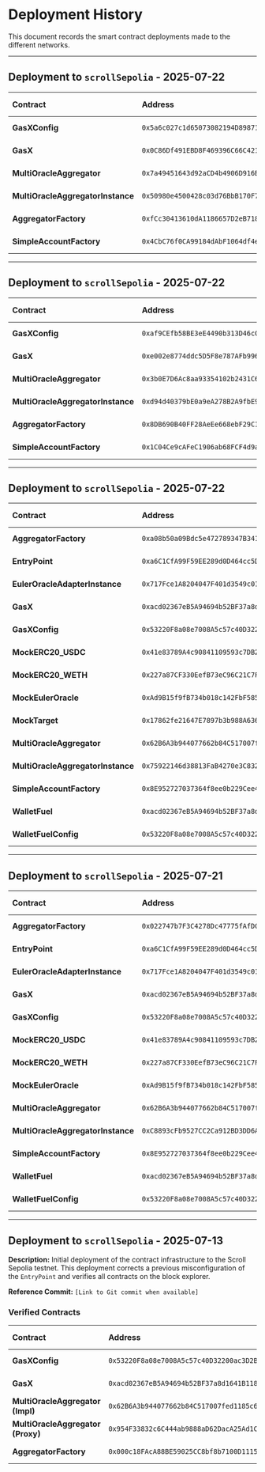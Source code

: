 # Deployment History

This document records the smart contract deployments made to the different networks.

---

## Deployment to `scrollSepolia` - 2025-07-22

| Contract | Address | Explorer Link |
| :--- | :--- | :--- |
| **GasXConfig** | `0x5a6c027c1d65073082194D89871085D538F58FE9` | [View on Scrollscan](https://sepolia.scrollscan.com/address/0x5a6c027c1d65073082194D89871085D538F58FE9#code) |
| **GasX** | `0x0C86Df491EBD8F469396C66C42143BccD1E8f42B` | [View on Scrollscan](https://sepolia.scrollscan.com/address/0x0C86Df491EBD8F469396C66C42143BccD1E8f42B#code) |
| **MultiOracleAggregator** | `0x7a49451643d92aCD4b4906D916BdB188842E30C1` | [View on Scrollscan](https://sepolia.scrollscan.com/address/0x7a49451643d92aCD4b4906D916BdB188842E30C1#code) |
| **MultiOracleAggregatorInstance** | `0x50980e4500428c03d76BbB170F72BBe6518bc556` | [View on Scrollscan](https://sepolia.scrollscan.com/address/0x50980e4500428c03d76BbB170F72BBe6518bc556#code) |
| **AggregatorFactory** | `0xfCc30413610dA1186657D2eB718c225dAc029A9e` | [View on Scrollscan](https://sepolia.scrollscan.com/address/0xfCc30413610dA1186657D2eB718c225dAc029A9e#code) |
| **SimpleAccountFactory** | `0x4CbC76f0CA99184dAbF1064df4eE1b4B70a03A66` | [View on Scrollscan](https://sepolia.scrollscan.com/address/0x4CbC76f0CA99184dAbF1064df4eE1b4B70a03A66#code) |

---

## Deployment to `scrollSepolia` - 2025-07-22

| Contract | Address | Explorer Link |
| :--- | :--- | :--- |
| **GasXConfig** | `0xaf9CEfb58BE3eE4490b313D46cC137B120141BD5` | [View on Scrollscan](https://sepolia.scrollscan.com/address/0xaf9CEfb58BE3eE4490b313D46cC137B120141BD5#code) |
| **GasX** | `0xe002e8774ddc5D5F8e787AFb99629f790c88D4BC` | [View on Scrollscan](https://sepolia.scrollscan.com/address/0xe002e8774ddc5D5F8e787AFb99629f790c88D4BC#code) |
| **MultiOracleAggregator** | `0x3b0E7D6Ac8aa93354102b2431C60D101218945B1` | [View on Scrollscan](https://sepolia.scrollscan.com/address/0x3b0E7D6Ac8aa93354102b2431C60D101218945B1#code) |
| **MultiOracleAggregatorInstance** | `0xd94d40379bE0a9eA278B2A9fbE9eD9056D385765` | [View on Scrollscan](https://sepolia.scrollscan.com/address/0xd94d40379bE0a9eA278B2A9fbE9eD9056D385765#code) |
| **AggregatorFactory** | `0x8DB690B40FF28AeEe668ebF29C115C1e29dAabA2` | [View on Scrollscan](https://sepolia.scrollscan.com/address/0x8DB690B40FF28AeEe668ebF29C115C1e29dAabA2#code) |
| **SimpleAccountFactory** | `0x1C04Ce9cAFeC1906ab68FCF4d9a20328C2095298` | [View on Scrollscan](https://sepolia.scrollscan.com/address/0x1C04Ce9cAFeC1906ab68FCF4d9a20328C2095298#code) |

---

## Deployment to `scrollSepolia` - 2025-07-22

| Contract | Address | Explorer Link |
| :--- | :--- | :--- |
| **AggregatorFactory** | `0xa08b50a09Bdc5e472789347B341E120856E6d9F2` | [View on Scrollscan](https://sepolia.scrollscan.com/address/0xa08b50a09Bdc5e472789347B341E120856E6d9F2#code) |
| **EntryPoint** | `0xa6C1CfA99F59EE289d0D464cc5De0fb0B54Dc2B7` | [View on Scrollscan](https://sepolia.scrollscan.com/address/0xa6C1CfA99F59EE289d0D464cc5De0fb0B54Dc2B7#code) |
| **EulerOracleAdapterInstance** | `0x717Fce1A8204047F401d3549c015771EC6553C89` | [View on Scrollscan](https://sepolia.scrollscan.com/address/0x717Fce1A8204047F401d3549c015771EC6553C89#code) |
| **GasX** | `0xacd02367eB5A94694b52BF37a8d1641B118cAcEd` | [View on Scrollscan](https://sepolia.scrollscan.com/address/0xacd02367eB5A94694b52BF37a8d1641B118cAcEd#code) |
| **GasXConfig** | `0x53220F8a08e7008A5c57c40D32200ac3D2B4ee8e` | [View on Scrollscan](https://sepolia.scrollscan.com/address/0x53220F8a08e7008A5c57c40D32200ac3D2B4ee8e#code) |
| **MockERC20_USDC** | `0x41e83789A4c90841109593c7DB23D7d3aD11C454` | [View on Scrollscan](https://sepolia.scrollscan.com/address/0x41e83789A4c90841109593c7DB23D7d3aD11C454#code) |
| **MockERC20_WETH** | `0x227a87CF330EefB73eC96C21C7F2e45DB91f568e` | [View on Scrollscan](https://sepolia.scrollscan.com/address/0x227a87CF330EefB73eC96C21C7F2e45DB91f568e#code) |
| **MockEulerOracle** | `0xAd9B15f9fB734b018c142FbF5858885D0b6C563E` | [View on Scrollscan](https://sepolia.scrollscan.com/address/0xAd9B15f9fB734b018c142FbF5858885D0b6C563E#code) |
| **MockTarget** | `0x17862fe21647E7897b3b988A636BF47B372a8cF7` | [View on Scrollscan](https://sepolia.scrollscan.com/address/0x17862fe21647E7897b3b988A636BF47B372a8cF7#code) |
| **MultiOracleAggregator** | `0x62B6A3b944077662b84C517007fed1185c66A9d3` | [View on Scrollscan](https://sepolia.scrollscan.com/address/0x62B6A3b944077662b84C517007fed1185c66A9d3#code) |
| **MultiOracleAggregatorInstance** | `0x75922146d38813FaB4270e3C832bB25A98168dBc` | [View on Scrollscan](https://sepolia.scrollscan.com/address/0x75922146d38813FaB4270e3C832bB25A98168dBc#code) |
| **SimpleAccountFactory** | `0x8E952727037364f8ee0b229Cee4917984C4F9BbC` | [View on Scrollscan](https://sepolia.scrollscan.com/address/0x8E952727037364f8ee0b229Cee4917984C4F9BbC#code) |
| **WalletFuel** | `0xacd02367eB5A94694b52BF37a8d1641B118cAcEd` | [View on Scrollscan](https://sepolia.scrollscan.com/address/0xacd02367eB5A94694b52BF37a8d1641B118cAcEd#code) |
| **WalletFuelConfig** | `0x53220F8a08e7008A5c57c40D32200ac3D2B4ee8e` | [View on Scrollscan](https://sepolia.scrollscan.com/address/0x53220F8a08e7008A5c57c40D32200ac3D2B4ee8e#code) |

---

## Deployment to `scrollSepolia` - 2025-07-21

| Contract | Address | Explorer Link |
| :--- | :--- | :--- |
| **AggregatorFactory** | `0x022747b7F3C4278Dc47775fAfDC715458E64CDaF` | [View on Scrollscan](https://sepolia.scrollscan.com/address/0x022747b7F3C4278Dc47775fAfDC715458E64CDaF#code) |
| **EntryPoint** | `0xa6C1CfA99F59EE289d0D464cc5De0fb0B54Dc2B7` | [View on Scrollscan](https://sepolia.scrollscan.com/address/0xa6C1CfA99F59EE289d0D464cc5De0fb0B54Dc2B7#code) |
| **EulerOracleAdapterInstance** | `0x717Fce1A8204047F401d3549c015771EC6553C89` | [View on Scrollscan](https://sepolia.scrollscan.com/address/0x717Fce1A8204047F401d3549c015771EC6553C89#code) |
| **GasX** | `0xacd02367eB5A94694b52BF37a8d1641B118cAcEd` | [View on Scrollscan](https://sepolia.scrollscan.com/address/0xacd02367eB5A94694b52BF37a8d1641B118cAcEd#code) |
| **GasXConfig** | `0x53220F8a08e7008A5c57c40D32200ac3D2B4ee8e` | [View on Scrollscan](https://sepolia.scrollscan.com/address/0x53220F8a08e7008A5c57c40D32200ac3D2B4ee8e#code) |
| **MockERC20_USDC** | `0x41e83789A4c90841109593c7DB23D7d3aD11C454` | [View on Scrollscan](https://sepolia.scrollscan.com/address/0x41e83789A4c90841109593c7DB23D7d3aD11C454#code) |
| **MockERC20_WETH** | `0x227a87CF330EefB73eC96C21C7F2e45DB91f568e` | [View on Scrollscan](https://sepolia.scrollscan.com/address/0x227a87CF330EefB73eC96C21C7F2e45DB91f568e#code) |
| **MockEulerOracle** | `0xAd9B15f9fB734b018c142FbF5858885D0b6C563E` | [View on Scrollscan](https://sepolia.scrollscan.com/address/0xAd9B15f9fB734b018c142FbF5858885D0b6C563E#code) |
| **MultiOracleAggregator** | `0x62B6A3b944077662b84C517007fed1185c66A9d3` | [View on Scrollscan](https://sepolia.scrollscan.com/address/0x62B6A3b944077662b84C517007fed1185c66A9d3#code) |
| **MultiOracleAggregatorInstance** | `0xC8893cFb9527CC2Ca912BD3DD6A2F06885976DBB` | [View on Scrollscan](https://sepolia.scrollscan.com/address/0xC8893cFb9527CC2Ca912BD3DD6A2F06885976DBB#code) |
| **SimpleAccountFactory** | `0x8E952727037364f8ee0b229Cee4917984C4F9BbC` | [View on Scrollscan](https://sepolia.scrollscan.com/address/0x8E952727037364f8ee0b229Cee4917984C4F9BbC#code) |
| **WalletFuel** | `0xacd02367eB5A94694b52BF37a8d1641B118cAcEd` | [View on Scrollscan](https://sepolia.scrollscan.com/address/0xacd02367eB5A94694b52BF37a8d1641B118cAcEd#code) |
| **WalletFuelConfig** | `0x53220F8a08e7008A5c57c40D32200ac3D2B4ee8e` | [View on Scrollscan](https://sepolia.scrollscan.com/address/0x53220F8a08e7008A5c57c40D32200ac3D2B4ee8e#code) |

---

## Deployment to `scrollSepolia` - 2025-07-13

**Description:** Initial deployment of the contract infrastructure to the Scroll Sepolia testnet. This deployment corrects a previous misconfiguration of the `EntryPoint` and verifies all contracts on the block explorer.

**Reference Commit:** `[Link to Git commit when available]`

### Verified Contracts

| Contract                          | Address                                      | Explorer Link                                                                                                |
| :-------------------------------- | :------------------------------------------- | :----------------------------------------------------------------------------------------------------------- |
| **GasXConfig**                    | `0x53220F8a08e7008A5c57c40D32200ac3D2B4ee8e` | [View on Scrollscan](https://sepolia.scrollscan.com/address/0x53220F8a08e7008A5c57c40D32200ac3D2B4ee8e#code) |
| **GasX**                          | `0xacd02367eB5A94694b52BF37a8d1641B118cAcEd` | [View on Scrollscan](https://sepolia.scrollscan.com/address/0xacd02367eB5A94694b52BF37a8d1641B118cAcEd#code) |
| **MultiOracleAggregator (Impl)**  | `0x62B6A3b944077662b84C517007fed1185c66A9d3` | [View on Scrollscan](https://sepolia.scrollscan.com/address/0x62B6A3b944077662b84C517007fed1185c66A9d3#code) |
| **MultiOracleAggregator (Proxy)** | `0x954F33832c6C444ab9888aD62DacA25Ad1CBA6cB` | [View on Scrollscan](https://sepolia.scrollscan.com/address/0x954F33832c6C444ab9888aD62DacA25Ad1CBA6cB#code) |
| **AggregatorFactory**             | `0x000c18FAcA88BE59025CC8bf8b7100D111545554` | [View on Scrollscan](https://sepolia.scrollscan.com/address/0x000c18FAcA88BE59025CC8bf8b7100D111545554#code) |
